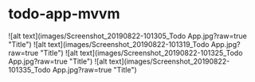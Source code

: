 # todo-app-mvvm

![alt text](images/Screenshot_20190822-101305_Todo App.jpg?raw=true "Title")
![alt text](images/Screenshot_20190822-101319_Todo App.jpg?raw=true "Title")
![alt text](images/Screenshot_20190822-101325_Todo App.jpg?raw=true "Title")
![alt text](images/Screenshot_20190822-101335_Todo App.jpg?raw=true "Title")
